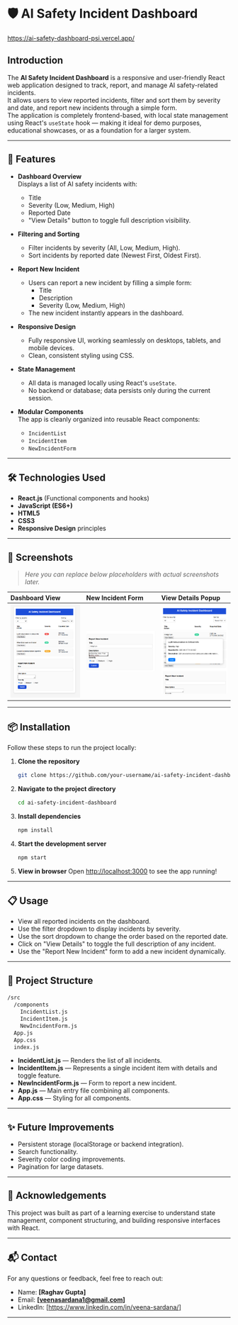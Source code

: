 # 🛡️ AI Safety Incident Dashboard
https://ai-safety-dashboard-psi.vercel.app/

## Introduction

The **AI Safety Incident Dashboard** is a responsive and user-friendly React web application designed to track, report, and manage AI safety-related incidents.  
It allows users to view reported incidents, filter and sort them by severity and date, and report new incidents through a simple form.  
The application is completely frontend-based, with local state management using React's `useState` hook — making it ideal for demo purposes, educational showcases, or as a foundation for a larger system.

---

## 🚀 Features

- **Dashboard Overview**  
  Displays a list of AI safety incidents with:
  - Title
  - Severity (Low, Medium, High)
  - Reported Date
  - "View Details" button to toggle full description visibility.

- **Filtering and Sorting**  
  - Filter incidents by severity (All, Low, Medium, High).
  - Sort incidents by reported date (Newest First, Oldest First).

- **Report New Incident**  
  - Users can report a new incident by filling a simple form:
    - Title
    - Description
    - Severity (Low, Medium, High)
  - The new incident instantly appears in the dashboard.

- **Responsive Design**  
  - Fully responsive UI, working seamlessly on desktops, tablets, and mobile devices.
  - Clean, consistent styling using CSS.

- **State Management**  
  - All data is managed locally using React's `useState`.
  - No backend or database; data persists only during the current session.

- **Modular Components**  
  The app is cleanly organized into reusable React components:
  - `IncidentList`
  - `IncidentItem`
  - `NewIncidentForm`

---

## 🛠️ Technologies Used

- **React.js** (Functional components and hooks)
- **JavaScript (ES6+)**
- **HTML5**
- **CSS3**
- **Responsive Design** principles

---

## 📸 Screenshots

> _Here you can replace below placeholders with actual screenshots later._

| Dashboard View | New Incident Form | View Details Popup |
| :------------- | :----------------- | :----------------- |
| ![Dashboard Screenshot](screenshots/dashboard.png) | ![New Incident Form Screenshot](screenshots/new-incident.png) | ![View Details Screenshot](screenshots/view-details.png) |

---

## 📦 Installation

Follow these steps to run the project locally:

1. **Clone the repository**
   ```bash
   git clone https://github.com/your-username/ai-safety-incident-dashboard.git
   ```

2. **Navigate to the project directory**
   ```bash
   cd ai-safety-incident-dashboard
   ```

3. **Install dependencies**
   ```bash
   npm install
   ```

4. **Start the development server**
   ```bash
   npm start
   ```

5. **View in browser**
   Open [http://localhost:3000](http://localhost:3000) to see the app running!

---

## 📋 Usage

- View all reported incidents on the dashboard.
- Use the filter dropdown to display incidents by severity.
- Use the sort dropdown to change the order based on the reported date.
- Click on "View Details" to toggle the full description of any incident.
- Use the "Report New Incident" form to add a new incident dynamically.

---

## 📄 Project Structure

```
/src
  /components
    IncidentList.js
    IncidentItem.js
    NewIncidentForm.js
  App.js
  App.css
  index.js
```

- **IncidentList.js** — Renders the list of all incidents.
- **IncidentItem.js** — Represents a single incident item with details and toggle feature.
- **NewIncidentForm.js** — Form to report a new incident.
- **App.js** — Main entry file combining all components.
- **App.css** — Styling for all components.

---

## ✨ Future Improvements

- Persistent storage (localStorage or backend integration).
- Search functionality.
- Severity color coding improvements.
- Pagination for large datasets.

---

## 🙌 Acknowledgements

This project was built as part of a learning exercise to understand state management, component structuring, and building responsive interfaces with React.

---

## 📬 Contact

For any questions or feedback, feel free to reach out:

- Name: **[Raghav Gupta]**
- Email: **[veenasardana1@gmail.com]**
- LinkedIn: [https://www.linkedin.com/in/veena-sardana/]

---

